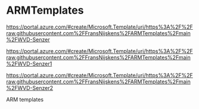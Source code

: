 # ARMTemplates

https://portal.azure.com/#create/Microsoft.Template/uri/https%3A%2F%2Fraw.githubusercontent.com%2FFransNijskens%2FARMTemplates%2Fmain%2FWVD-Senzer


https://portal.azure.com/#create/Microsoft.Template/uri/https%3A%2F%2Fraw.githubusercontent.com%2FFransNijskens%2FARMTemplates%2Fmain%2FWVD-Senzer1


https://portal.azure.com/#create/Microsoft.Template/uri/https%3A%2F%2Fraw.githubusercontent.com%2FFransNijskens%2FARMTemplates%2Fmain%2FWVD-Senzer2

ARM templates
